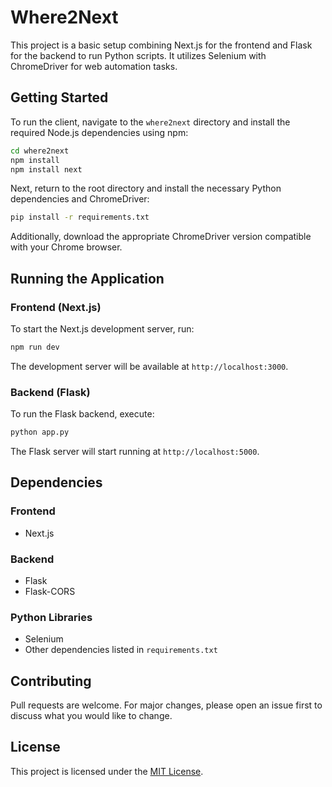 # Where2Next

This project is a basic setup combining Next.js for the frontend and Flask for the backend to run Python scripts. It utilizes Selenium with ChromeDriver for web automation tasks.

## Getting Started

To run the client, navigate to the `where2next` directory and install the required Node.js dependencies using npm:

```bash
cd where2next
npm install
npm install next
```

Next, return to the root directory and install the necessary Python dependencies and ChromeDriver:

```bash
pip install -r requirements.txt
```

Additionally, download the appropriate ChromeDriver version compatible with your Chrome browser.

## Running the Application

### Frontend (Next.js)

To start the Next.js development server, run:

```bash
npm run dev
```

The development server will be available at `http://localhost:3000`.

### Backend (Flask)

To run the Flask backend, execute:

```bash
python app.py
```

The Flask server will start running at `http://localhost:5000`.

## Dependencies

### Frontend
- Next.js

### Backend
- Flask
- Flask-CORS

### Python Libraries
- Selenium
- Other dependencies listed in `requirements.txt`

## Contributing

Pull requests are welcome. For major changes, please open an issue first to discuss what you would like to change.

## License

This project is licensed under the [MIT License](LICENSE).
